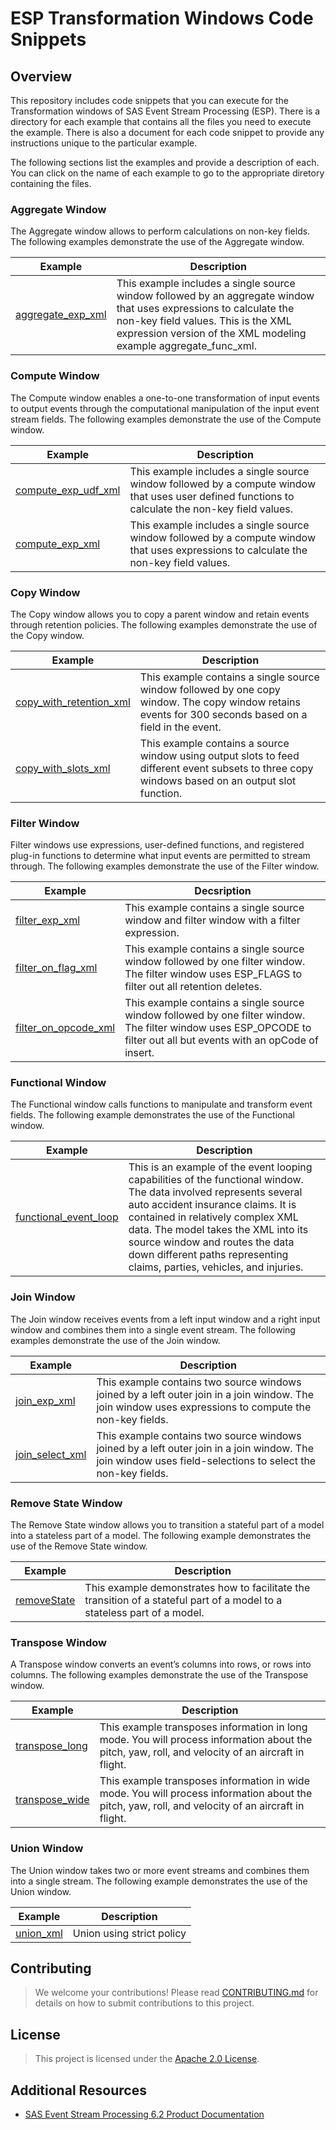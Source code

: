 # ESP Transformation Windows Code Snippets

## Overview

This repository includes code snippets that you can execute for the Transformation windows of SAS Event Stream Processing (ESP). There is a directory for each example that contains all the files you need to execute the example. There is also a document for each code snippet to provide any instructions unique to the particular example.

The following sections list the examples and provide a description of each. You can click on the name of each example to go to the appropriate diretory containing the files.

### Aggregate Window

The Aggregate window allows to perform calculations on non-key fields. The following examples demonstrate the use of the Aggregate window. 

| Example | Description |
| ------ | ------ |
| [aggregate_exp_xml](examples/aggregate/aggregate_exp_xml) | This example includes a single source window followed by an aggregate window that uses expressions to calculate the non-key field values. This is the XML expression version of the XML modeling example aggregate_func_xml. |

### Compute Window

The Compute window enables a one-to-one transformation of input events to output events through the computational manipulation of the input event stream fields. The following examples demonstrate the use of the Compute window. 

| Example | Description |
| ------ | ------ |
| [compute_exp_udf_xml](examples/compute/compute_exp_udf_xml) | This example includes a single source window followed by a compute window that uses user defined functions to calculate the non-key field values. | 
| [compute_exp_xml](examples/compute/compute_exp_xml) | This example includes a single source window followed by a compute window that uses expressions to calculate the non-key field values. |

### Copy Window

The Copy window allows you to copy a parent window and retain events through retention policies. The following examples demonstrate the use of the Copy window. 

| Example | Description |
| ------ | ------ |
| [copy_with_retention_xml](examples/copy/copy_with_retention_xml) | This example contains a single source window followed by one copy window. The copy window retains events for 300 seconds based on a field in the event. |
| [copy_with_slots_xml](examples/copy/copy_with_slots_xml) | This example contains a source window using output slots to feed different event subsets to three copy windows based on an output slot function. | 

### Filter Window

Filter windows use expressions, user-defined functions, and registered plug-in functions to determine what input events are permitted to stream through. The following examples demonstrate the use of the Filter window. 

| Example | Decsription |
| ------ | ------ |
| [filter_exp_xml](examples/filter/filter_exp_xml) | This example contains a single source window and filter window with a filter expression. |
| [filter_on_flag_xml](examples/filter/filter_on_flag_xml) | This example contains a single source window followed by one filter window. The filter window uses ESP_FLAGS to filter out all retention deletes. |
| [filter_on_opcode_xml](examples/filter/filter_on_opcode_xml) | This example contains a single source window followed by one filter window. The filter window uses ESP_OPCODE to filter out all but events with an opCode of insert. |

###  Functional Window

The Functional window calls functions to manipulate and transform event fields. The following example demonstrates the use of the Functional window. 

| Example | Description |
| ------ | ------ |
| [functional_event_loop](examples/functional/functional_event_loop) | This is an example of the event looping capabilities of the functional window. The data involved represents several auto accident insurance claims. It is contained in relatively complex XML data. The model takes the XML into its source window and routes the data down different paths representing claims, parties, vehicles, and injuries. |
 
### Join Window

The Join window receives events from a left input window and a right input window and combines them into a single event stream. The following examples demonstrate the use of the Join window. 

| Example | Description |
| ------ | ------ |
| [join_exp_xml](examples/join/join_exp_xml) | This example contains two source windows joined by a left outer join in a join window.  The join window uses expressions to compute the non-key fields. |
| [join_select_xml](examples/join/join_select_xml) | This example contains two source windows joined by a left outer join in a join window.  The join window uses field-selections to select the non-key fields. | 

### Remove State Window

The Remove State window allows you to transition a stateful part of a model into a stateless part of a model. The following example demonstrates the use of the Remove State window.

| Example | Description |
| ------ | ------ |
| [removeState](examples/removeState/removeState) | This example demonstrates how to facilitate the transition of a stateful part of a model to a stateless part of a model. |

### Transpose Window

A Transpose window converts an event’s columns into rows, or rows into columns. The following examples demonstrate the use of the Transpose window. 

| Example | Description |
| ------ | ------ |
| [transpose_long](examples/transpose/transpose_long) | This example transposes information in long mode. You will process information about the pitch, yaw, roll, and velocity of an aircraft in flight. |
| [transpose_wide](examples/transpose/transpose_wide) | This example transposes information in wide mode. You will process information about the pitch, yaw, roll, and velocity of an aircraft in flight. | 

### Union Window

The Union window takes two or more event streams and combines them into a single stream. The following example demonstrates the use of the Union window.

| Example | Description |
| ------ | ------ |
| [union_xml](examples/union/union_xml) | Union using strict policy |
 
 
## Contributing

> We welcome your contributions! Please read [CONTRIBUTING.md](CONTRIBUTING.md) for details on how to submit contributions to this project. 

## License

> This project is licensed under the [Apache 2.0 License](LICENSE).

## Additional Resources

* [SAS Event Stream Processing 6.2 Product Documentation](https://go.documentation.sas.com/?cdcId=espcdc&cdcVersion=6.2&docsetId=espov&docsetTarget=home.htm&locale=en)


